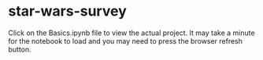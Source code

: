 # star-wars-survey

Click on the Basics.ipynb file to view the actual project.
It may take a minute for the notebook to load and you may need to press the browser refresh button.
